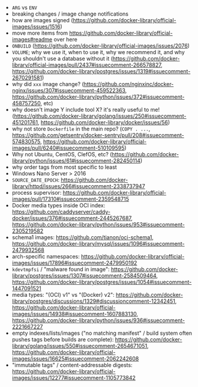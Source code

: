 - `ARG` vs `ENV`
- breaking changes / image change notifications
- how are images signed (https://github.com/docker-library/official-images/issues/1516)
- move more items from https://github.com/docker-library/official-images#readme over here
- `ONBUILD` (https://github.com/docker-library/official-images/issues/2076)
- `VOLUME`; why we use it, when to use it, why we recommend it, and why you shouldn't use a database without it (https://github.com/docker-library/official-images/pull/2437#issuecomment-266578827, https://github.com/docker-library/postgres/issues/1319#issuecomment-2670291581)
- why did `xxx` image change? (https://github.com/nginxinc/docker-nginx/issues/307#issuecomment-459522363, https://github.com/docker-library/python/issues/372#issuecomment-458757250, etc)
- why doesn't image Y include tool X?  it's really useful to me!  (https://github.com/docker-library/golang/issues/250#issuecomment-451201761, https://github.com/docker-library/docker/issues/56)
- why not store `Dockerfile` in the main repo? (`COPY . ...`, https://github.com/getsentry/docker-sentry/pull/208#issuecomment-574830575, https://github.com/docker-library/official-images/pull/6240#issuecomment-510109595)
- Why not Ubuntu, CentOS, ClefOS, etc? (https://github.com/docker-library/python/issues/61#issuecomment-282450114)
- why order tags from most specific to least
- Windows Nano Server > 2016
- `SOURCE_DATE_EPOCH`: https://github.com/docker-library/httpd/issues/266#issuecomment-2338737947
- process supervisor: https://github.com/docker-library/official-images/pull/17310#issuecomment-2359548715
- Docker media types inside OCI index: https://github.com/caddyserver/caddy-docker/issues/376#issuecomment-2445267687, https://github.com/docker-library/python/issues/953#issuecomment-2305219582
- schema1 images: https://github.com/tianon/oci-schema1, https://github.com/docker-library/mysql/issues/1096#issuecomment-2479932568
- arch-specific namespaces: https://github.com/docker-library/official-images/issues/17896#issuecomment-2479950192
- `kdevtmpfsi` / "malware found in image": https://github.com/docker-library/postgres/issues/1307#issuecomment-2584509464, https://github.com/docker-library/postgres/issues/1054#issuecomment-1447091521
- media types: "(OCI) v1" vs "(Docker) v2": https://github.com/docker-library/postgres/discussions/1329#discussioncomment-12342451, https://github.com/docker-library/official-images/issues/14938#issuecomment-1607883130, https://github.com/docker-library/python/issues/936#issuecomment-2221667227
- empty indexes/lists/images ("no matching manifest" / build system often pushes tags before builds are complete): https://github.com/docker-library/golang/issues/550#issuecomment-2654671051, https://github.com/docker-library/official-images/issues/16625#issuecomment-2062242608
- "immutable tags" / content-addressable digests: https://github.com/docker-library/official-images/issues/12277#issuecomment-1105773842

